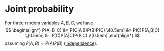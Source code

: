 # Joint probability

For three random variables $A, B, C$, we have
$$
\begin{align*}
P(A, B, C) &= P(C|A,B)P(B)P(C) \\[0.5em]
&= P(C)P(A,B|C) \\[0.5em]
&= P(C)P(A|C)P(B|C) \\[0.5em]
\end{align*}
$$
assuming $P(A,B) = P(A)P(B)$ ([independence](202210071208.md)).
